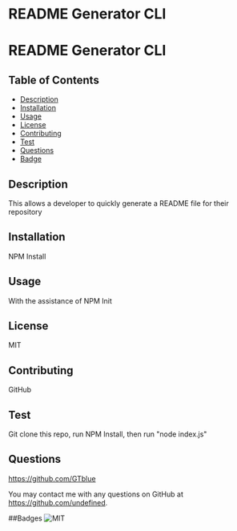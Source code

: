 # README Generator CLI
  # README Generator CLI
  ## Table of Contents
  * [Description](#description)
  * [Installation](#installation)
  * [Usage](#usage)
  * [License](#license)
  * [Contributing](#contribute)
  * [Test](#test)
  * [Questions](#questions)
  * [Badge](#)
  ## Description
  This allows a developer to quickly generate a README file for their repository
  ## Installation
  NPM Install
  ## Usage
  With the assistance of NPM Init
  ## License
  MIT
  ## Contributing
  GitHub
  ## Test
  Git clone this repo, run NPM Install, then run "node index.js"
  ## Questions
  https://github.com/GTblue

  You may contact me with any questions on GitHub at https://github.com/undefined.
 
  ##Badges
![MIT](https://img.shields.io/badge/license-MIT-blue.svg)
  
